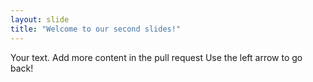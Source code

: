 ```yaml
---
layout: slide
title: "Welcome to our second slides!"
---
```

Your text. Add more content in the pull request
Use the left arrow to go back!
